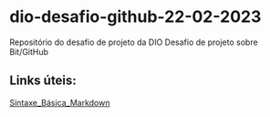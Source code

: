 # dio-desafio-github-22-02-2023
Repositório do desafio de projeto da DIO
Desafio de projeto sobre Bit/GitHub

## Links úteis:
[Sintaxe_Básica_Markdown](https://www.markdownguide.org/)
